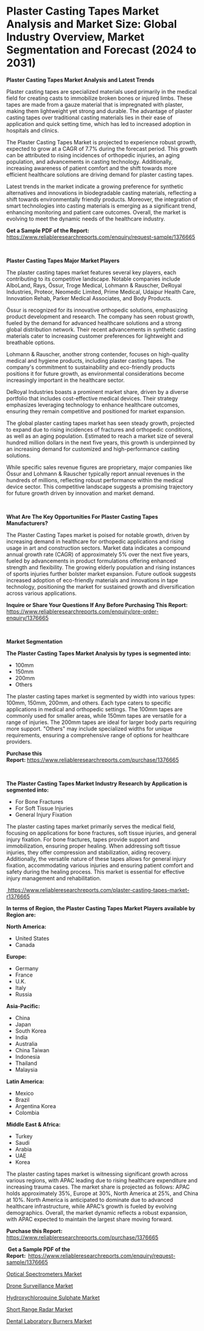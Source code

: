 <p><h1>Plaster Casting Tapes Market Analysis and Market Size: Global Industry Overview, Market Segmentation and Forecast (2024 to 2031)</h1></p><p><strong>Plaster Casting Tapes Market Analysis and Latest Trends</strong></p>
<p><p>Plaster casting tapes are specialized materials used primarily in the medical field for creating casts to immobilize broken bones or injured limbs. These tapes are made from a gauze material that is impregnated with plaster, making them lightweight yet strong and durable. The advantage of plaster casting tapes over traditional casting materials lies in their ease of application and quick setting time, which has led to increased adoption in hospitals and clinics.</p><p>The Plaster Casting Tapes Market is projected to experience robust growth, expected to grow at a CAGR of 7.7% during the forecast period. This growth can be attributed to rising incidences of orthopedic injuries, an aging population, and advancements in casting technology. Additionally, increasing awareness of patient comfort and the shift towards more efficient healthcare solutions are driving demand for plaster casting tapes.</p><p>Latest trends in the market indicate a growing preference for synthetic alternatives and innovations in biodegradable casting materials, reflecting a shift towards environmentally friendly products. Moreover, the integration of smart technologies into casting materials is emerging as a significant trend, enhancing monitoring and patient care outcomes. Overall, the market is evolving to meet the dynamic needs of the healthcare industry.</p></p>
<p><strong>Get a Sample PDF of the Report:&nbsp;</strong> <a href="https://www.reliableresearchreports.com/enquiry/request-sample/1376665?utm_campaign=36&utm_medium=2&utm_source=Github&utm_content=ia&utm_term=23102024&utm_id=plaster-casting-tapes">https://www.reliableresearchreports.com/enquiry/request-sample/1376665</a></p>
<p>&nbsp;</p>
<p><strong>Plaster Casting Tapes Major Market Players</strong></p>
<p><p>The plaster casting tapes market features several key players, each contributing to its competitive landscape. Notable companies include AlboLand, Rays, Össur, Troge Medical, Lohmann & Rauscher, DeRoyal Industries, Proteor, Neomedic Limited, Prime Medical, Udaipur Health Care, Innovation Rehab, Parker Medical Associates, and Body Products. </p><p>Össur is recognized for its innovative orthopedic solutions, emphasizing product development and research. The company has seen robust growth, fueled by the demand for advanced healthcare solutions and a strong global distribution network. Their recent advancements in synthetic casting materials cater to increasing customer preferences for lightweight and breathable options.</p><p>Lohmann & Rauscher, another strong contender, focuses on high-quality medical and hygiene products, including plaster casting tapes. The company's commitment to sustainability and eco-friendly products positions it for future growth, as environmental considerations become increasingly important in the healthcare sector. </p><p>DeRoyal Industries boasts a prominent market share, driven by a diverse portfolio that includes cost-effective medical devices. Their strategy emphasizes leveraging technology to enhance healthcare outcomes, ensuring they remain competitive and positioned for market expansion.</p><p>The global plaster casting tapes market has seen steady growth, projected to expand due to rising incidences of fractures and orthopedic conditions, as well as an aging population. Estimated to reach a market size of several hundred million dollars in the next five years, this growth is underpinned by an increasing demand for customized and high-performance casting solutions.</p><p>While specific sales revenue figures are proprietary, major companies like Össur and Lohmann & Rauscher typically report annual revenues in the hundreds of millions, reflecting robust performance within the medical device sector. This competitive landscape suggests a promising trajectory for future growth driven by innovation and market demand.</p></p>
<p>&nbsp;</p>
<p><strong>What Are The Key Opportunities For Plaster Casting Tapes Manufacturers?</strong></p>
<p><p>The Plaster Casting Tapes market is poised for notable growth, driven by increasing demand in healthcare for orthopedic applications and rising usage in art and construction sectors. Market data indicates a compound annual growth rate (CAGR) of approximately 5% over the next five years, fueled by advancements in product formulations offering enhanced strength and flexibility. The growing elderly population and rising instances of sports injuries further bolster market expansion. Future outlook suggests increased adoption of eco-friendly materials and innovations in tape technology, positioning the market for sustained growth and diversification across various applications.</p></p>
<p><strong>Inquire or Share Your Questions If Any Before Purchasing This Report:</strong> <a href="https://www.reliableresearchreports.com/enquiry/pre-order-enquiry/1376665?utm_campaign=36&utm_medium=2&utm_source=Github&utm_content=ia&utm_term=23102024&utm_id=plaster-casting-tapes">https://www.reliableresearchreports.com/enquiry/pre-order-enquiry/1376665</a></p>
<p>&nbsp;</p>
<p><strong>Market Segmentation</strong></p>
<p><strong>The Plaster Casting Tapes Market Analysis by types is segmented into:</strong></p>
<p><ul><li>100mm</li><li>150mm</li><li>200mm</li><li>Others</li></ul></p>
<p><p>The plaster casting tapes market is segmented by width into various types: 100mm, 150mm, 200mm, and others. Each type caters to specific applications in medical and orthopedic settings. The 100mm tapes are commonly used for smaller areas, while 150mm tapes are versatile for a range of injuries. The 200mm tapes are ideal for larger body parts requiring more support. "Others" may include specialized widths for unique requirements, ensuring a comprehensive range of options for healthcare providers.</p></p>
<p><strong>Purchase this Report:&nbsp;</strong><a href="https://www.reliableresearchreports.com/purchase/1376665?utm_campaign=36&utm_medium=2&utm_source=Github&utm_content=ia&utm_term=23102024&utm_id=plaster-casting-tapes">https://www.reliableresearchreports.com/purchase/1376665</a></p>
<p>&nbsp;</p>
<p><strong>The Plaster Casting Tapes Market Industry Research by Application is segmented into:</strong></p>
<p><ul><li>For Bone Fractures</li><li>For Soft Tissue Injuries</li><li>General Injury Fixation</li></ul></p>
<p><p>The plaster casting tapes market primarily serves the medical field, focusing on applications for bone fractures, soft tissue injuries, and general injury fixation. For bone fractures, tapes provide support and immobilization, ensuring proper healing. When addressing soft tissue injuries, they offer compression and stabilization, aiding recovery. Additionally, the versatile nature of these tapes allows for general injury fixation, accommodating various injuries and ensuring patient comfort and safety during the healing process. This market is essential for effective injury management and rehabilitation.</p></p>
<p><a href="https://www.reliableresearchreports.com/plaster-casting-tapes-market-r1376665?utm_campaign=36&utm_medium=2&utm_source=Github&utm_content=ia&utm_term=23102024&utm_id=plaster-casting-tapes">&nbsp;https://www.reliableresearchreports.com/plaster-casting-tapes-market-r1376665</a></p>
<p><strong>In terms of Region, the Plaster Casting Tapes Market Players available by Region are:</strong></p>
<p>
    <p> <strong> North America: </strong>
        <ul>
            <li>United States</li>
            <li>Canada</li>
        </ul>
        </p> 
    <p> <strong> Europe: </strong>
        <ul>
            <li>Germany</li>
            <li>France</li>
            <li>U.K.</li>
            <li>Italy</li>
            <li>Russia</li>
        </ul>
        </p> 
    <p> <strong> Asia-Pacific: </strong>
        <ul>
            <li>China</li>
            <li>Japan</li>
            <li>South Korea</li>
            <li>India</li>
            <li>Australia</li>
            <li>China Taiwan</li>
            <li>Indonesia</li>
            <li>Thailand</li>
            <li>Malaysia</li>
        </ul>
        </p> 
    <p> <strong> Latin America: </strong>
        <ul>
            <li>Mexico</li>
            <li>Brazil</li>
            <li>Argentina Korea</li>
            <li>Colombia</li>
        </ul>
        </p> 
    <p> <strong> Middle East & Africa: </strong>
        <ul>
            <li>Turkey</li>
            <li>Saudi</li>
            <li>Arabia</li>
            <li>UAE</li>
            <li>Korea</li>
        </ul>
    </p>
    </p>
<p><p>The plaster casting tapes market is witnessing significant growth across various regions, with APAC leading due to rising healthcare expenditure and increasing trauma cases. The market share is projected as follows: APAC holds approximately 35%, Europe at 30%, North America at 25%, and China at 10%. North America is anticipated to dominate due to advanced healthcare infrastructure, while APAC’s growth is fueled by evolving demographics. Overall, the market dynamic reflects a robust expansion, with APAC expected to maintain the largest share moving forward.</p></p>
<p><strong>Purchase this Report: </strong><a href="https://www.reliableresearchreports.com/purchase/1376665?utm_campaign=36&utm_medium=2&utm_source=Github&utm_content=ia&utm_term=23102024&utm_id=plaster-casting-tapes">https://www.reliableresearchreports.com/purchase/1376665</a></p>
<p>&nbsp;<strong>Get a Sample PDF of the Report:&nbsp;&nbsp;</strong><a href="https://www.reliableresearchreports.com/enquiry/request-sample/1376665?utm_campaign=36&utm_medium=2&utm_source=Github&utm_content=ia&utm_term=23102024&utm_id=plaster-casting-tapes">https://www.reliableresearchreports.com/enquiry/request-sample/1376665</a></p>
<p><strong></strong></p>
<p><p><a href="https://issuu.com/reportprime-2/docs/optical-spectrometers-market-size-2_04033d47d8eb51?utm_campaign=36&utm_medium=2&utm_source=Github&utm_content=ia&utm_term=23102024&utm_id=plaster-casting-tapes">Optical Spectrometers Market</a></p><p><a href="https://www.linkedin.com/pulse/drone-surveillance-market-emerging-trends-future-prospects-hg78c?utm_campaign=36&utm_medium=2&utm_source=Github&utm_content=ia&utm_term=23102024&utm_id=plaster-casting-tapes">Drone Surveillance Market</a></p><p><a href="https://www.linkedin.com/pulse/hydroxychloroquine-sulphate-market-analysis-report-global-ewo5c?utm_campaign=36&utm_medium=2&utm_source=Github&utm_content=ia&utm_term=23102024&utm_id=plaster-casting-tapes">Hydroxychloroquine Sulphate Market</a></p><p><a href="https://issuu.com/reportprime-2/docs/short-range-radar-market-size-2030._316cfc38d0c643?utm_campaign=36&utm_medium=2&utm_source=Github&utm_content=ia&utm_term=23102024&utm_id=plaster-casting-tapes">Short Range Radar Market</a></p><p><a href="https://github.com/HaroldWalker405/Market-Research-Report-List-1/blob/main/dental-laboratory-burners-market.md?utm_campaign=36&utm_medium=2&utm_source=Github&utm_content=ia&utm_term=23102024&utm_id=plaster-casting-tapes">Dental Laboratory Burners Market</a></p></p>